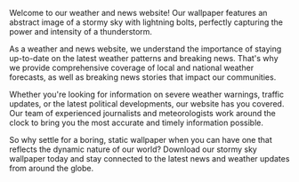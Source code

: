 <!--
Write me content for website with wallpaper "An abstract image of a stormy sky with lightning bolts for a weather or news website"
-->

<!--font:Open Sans-->

Welcome to our weather and news website! Our wallpaper features an abstract image of a stormy sky with lightning bolts, perfectly capturing the power and intensity of a thunderstorm.

As a weather and news website, we understand the importance of staying up-to-date on the latest weather patterns and breaking news. That's why we provide comprehensive coverage of local and national weather forecasts, as well as breaking news stories that impact our communities.

Whether you're looking for information on severe weather warnings, traffic updates, or the latest political developments, our website has you covered. Our team of experienced journalists and meteorologists work around the clock to bring you the most accurate and timely information possible.

So why settle for a boring, static wallpaper when you can have one that reflects the dynamic nature of our world? Download our stormy sky wallpaper today and stay connected to the latest news and weather updates from around the globe.
